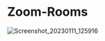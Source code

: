 # Zoom-Rooms
![Screenshot_20230111_125916](https://user-images.githubusercontent.com/84090326/222819121-a1e0e568-12b9-42f5-91a9-6ead4ae81770.png)

